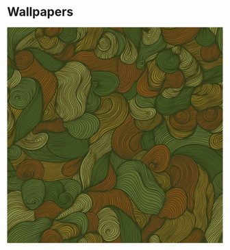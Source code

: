 # Wallpapers


<p align="center">

  <img src="https://raw.githubusercontent.com/jojihatzz/Wallpapers/main/1.png" width="700"/>

</p>